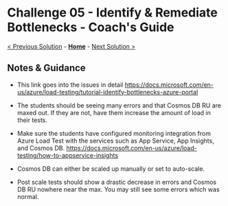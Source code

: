 # Challenge 05 - Identify & Remediate Bottlenecks - Coach's Guide

[< Previous Solution](./Solution-04.md) - **[Home](./README.md)** - [Next Solution >](./Solution-06.md)

## Notes & Guidance
- This link goes into the issues in detail
https://docs.microsoft.com/en-us/azure/load-testing/tutorial-identify-bottlenecks-azure-portal

- The students should be seeing many errors and that Cosmos DB RU are maxed out.  If they are not, have them increase the amount of load in their tests.
- Make sure the students have configured monitoring integration from Azure Load Test with the services such as App Service, App Insights, and Cosmos DB.
    https://docs.microsoft.com/en-us/azure/load-testing/how-to-appservice-insights
- Cosmos DB can either be scaled up manually or set to auto-scale.
- Post scale tests should show a drastic decrease in errors and Cosmos DB RU nowhere near the max. You may still see some errors which was normal.